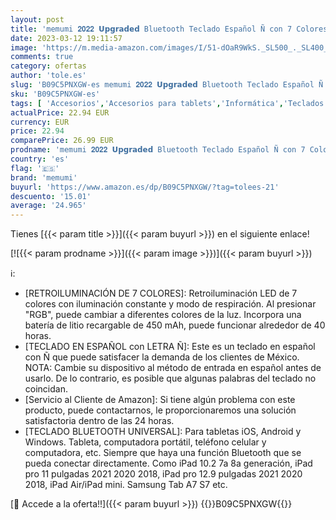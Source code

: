 ```yaml
---
layout: post
title: 'memumi 𝟐𝟎𝟐𝟐 𝗨𝗽𝗴𝗿𝗮𝗱𝗲𝗱 Bluetooth Teclado Español Ñ con 7 Colores Retroiluminación Teclado para Tableta Teclado para iPad 7 8 9 10 Generación/para Tab S7 Plus FE  para iOS Android Windows'
date: 2023-03-12 19:11:57
image: 'https://m.media-amazon.com/images/I/51-dOaR9WkS._SL500_._SL400_.jpg'
comments: true
category: ofertas
author: 'tole.es'
slug: 'B09C5PNXGW-es memumi 𝟐𝟎𝟐𝟐 𝗨𝗽𝗴𝗿𝗮𝗱𝗲𝗱 Bluetooth Teclado Español Ñ con 7...'
sku: 'B09C5PNXGW-es'
tags: [ 'Accesorios','Accesorios para tablets','Informática','Teclados para tablets','ipad','memumi','🇪🇸', ]
actualPrice: 22.94 EUR
currency: EUR
price: 22.94
comparePrice: 26.99 EUR
prodname: 'memumi 𝟐𝟎𝟐𝟐 𝗨𝗽𝗴𝗿𝗮𝗱𝗲𝗱 Bluetooth Teclado Español Ñ con 7 Colores Retroiluminación Teclado para Tableta Teclado para iPad 7 8 9 10 Generación/para Tab S7 Plus FE  para iOS Android Windows'
country: 'es'
flag: '🇪🇸'
brand: 'memumi'
buyurl: 'https://www.amazon.es/dp/B09C5PNXGW/?tag=tolees-21'
descuento: '15.01'
average: '24.965'
---
```


Tienes [{{< param title >}}]({{< param buyurl >}}) en el siguiente enlace!

[![{{< param prodname >}}]({{< param image >}})]({{< param buyurl >}})

ℹ️:

- [RETROILUMINACIÓN DE 7 COLORES]: Retroiluminación LED de 7 colores con iluminación constante y modo de respiración. Al presionar "RGB", puede cambiar a diferentes colores de la luz. Incorpora una batería de litio recargable de 450 mAh, puede funcionar alrededor de 40 horas.
- [TECLADO EN ESPAÑOL con LETRA Ñ]: Este es un teclado en español con Ñ que puede satisfacer la demanda de los clientes de México. NOTA: Cambie su dispositivo al método de entrada en español antes de usarlo. De lo contrario, es posible que algunas palabras del teclado no coincidan.
- [Servicio al Cliente de Amazon]: Si tiene algún problema con este producto, puede contactarnos, le proporcionaremos una solución satisfactoria dentro de las 24 horas.
- [TECLADO BLUETOOTH UNIVERSAL]: Para tabletas iOS, Android y Windows. Tableta, computadora portátil, teléfono celular y computadora, etc. Siempre que haya una función Bluetooth que se pueda conectar directamente. Como iPad 10.2 7a 8a generación, iPad pro 11 pulgadas 2021 2020 2018, iPad pro 12.9 pulgadas 2021 2020 2018, iPad Air/iPad mini. Samsung Tab A7 S7 etc.

[🛒 Accede a la oferta!!]({{< param buyurl >}})
{{<world>}}B09C5PNXGW{{</world>}}
